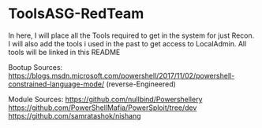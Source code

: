 # ToolsASG-RedTeam
In here, I will place all the Tools required to get in the system for just Recon. I will also add the tools i used in the past to get access to LocalAdmin. All tools will be linked in this README

Bootup Sources:
https://blogs.msdn.microsoft.com/powershell/2017/11/02/powershell-constrained-language-mode/
(reverse-Engineered)

Module Sources:
https://github.com/nullbind/Powershellery
https://github.com/PowerShellMafia/PowerSploit/tree/dev
https://github.com/samratashok/nishang

